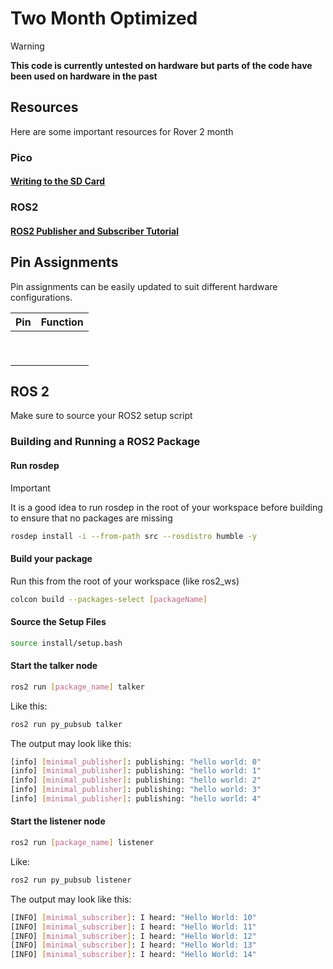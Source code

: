 # Two Month Optimized

> [!WARNING]
>
> **This code is currently untested on hardware but parts of the code have been used on hardware in the past**

## Resources

Here are some important resources for Rover 2 month

### Pico

#### [Writing to the SD Card](https://medium.com/@cemmreis/logging-data-with-an-sd-card-module-and-raspberry-pi-pico-in-arduino-ide-5b280382527e)

### ROS2

#### [ROS2 Publisher and Subscriber Tutorial](https://github.com/ros2/ros2_documentation/blob/humble/source/Tutorials/Beginner-Client-Libraries/Writing-A-Simple-Py-Publisher-And-Subscriber.rst)

## Pin Assignments

Pin assignments can be easily updated to suit different hardware configurations.

| **Pin** | Function |
| ------- | -------- |
|         |          |
|         |          |
|         |          |
|         |          |
|         |          |
|         |          |
|         |          |
|         |          |
|         |          |

## ROS 2

Make sure to source your ROS2 setup script

### Building and Running a ROS2 Package

####  Run rosdep

> [!IMPORTANT]
>
> It is a good idea to run rosdep in the root of your workspace before building to ensure that no packages are missing

```bash
rosdep install -i --from-path src --rosdistro humble -y
```

#### Build your package

Run this from the root of your workspace (like ros2_ws)

```bash
colcon build --packages-select [packageName]
```

#### Source the Setup Files

```bash
source install/setup.bash
```

#### Start the talker node

```bash
ros2 run [package_name] talker
```

Like this:

```bash
ros2 run py_pubsub talker
```

The output may look like this:

```bash
[info] [minimal_publisher]: publishing: "hello world: 0"
[info] [minimal_publisher]: publishing: "hello world: 1"
[info] [minimal_publisher]: publishing: "hello world: 2"
[info] [minimal_publisher]: publishing: "hello world: 3"
[info] [minimal_publisher]: publishing: "hello world: 4"
```

#### Start the listener node

```bash
ros2 run [package_name] listener
```

Like:

```bash
ros2 run py_pubsub listener
```

The output may look like this:

```bash
[INFO] [minimal_subscriber]: I heard: "Hello World: 10"
[INFO] [minimal_subscriber]: I heard: "Hello World: 11"
[INFO] [minimal_subscriber]: I heard: "Hello World: 12"
[INFO] [minimal_subscriber]: I heard: "Hello World: 13"
[INFO] [minimal_subscriber]: I heard: "Hello World: 14"
```

